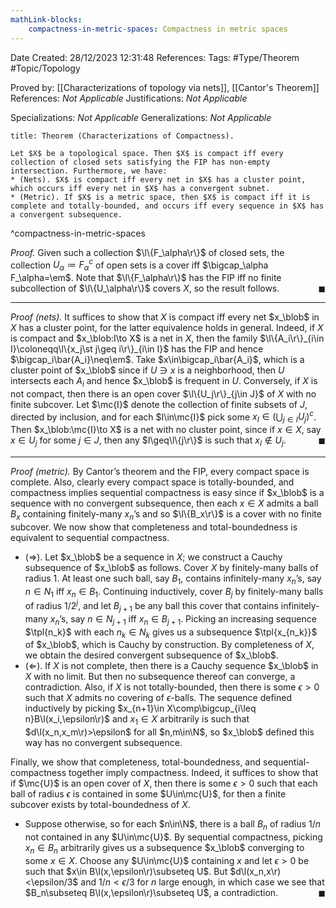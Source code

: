 ```yaml
---
mathLink-blocks:
    compactness-in-metric-spaces: Compactness in metric spaces
---
```


<div class="topSpace"></div>

Date Created: 28/12/2023 12:31:48
References:
Tags: #Type/Theorem #Topic/Topology

Proved by: [[Characterizations of topology via nets]], [[Cantor's Theorem]]
References: <i>Not Applicable</i>
Justifications: <i>Not Applicable</i>

Specializations: <i>Not Applicable</i>
Generalizations: <i>Not Applicable</i>

``` ad-Theorem
title: Theorem (Characterizations of Compactness).

Let $X$ be a topological space. Then $X$ is compact iff every collection of closed sets satisfying the FIP has non-empty intersection. Furthermore, we have:
* (Nets). $X$ is compact iff every net in $X$ has a cluster point, which occurs iff every net in $X$ has a convergent subnet.
* (Metric). If $X$ is a metric space, then $X$ is compact iff it is complete and totally-bounded, and occurs iff every sequence in $X$ has a convergent subsequence.

```
^compactness-in-metric-spaces

<i>Proof.</i> Given such a collection $\l\{F_\alpha\r\}$ of closed sets, the collection $U_\alpha\coloneqq F_\alpha^c$ of open sets is a cover iff $\bigcap_\alpha F_\alpha=\em$. Note that $\l\{F_\alpha\r\}$ has the FIP iff no finite subcollection of $\l\{U_\alpha\r\}$ covers $X$, so the result follows.<span style="float:right;">$\blacksquare$</span>

---

<i>Proof (nets).</i> It suffices to show that $X$ is compact iff every net $x_\blob$ in $X$ has a cluster point, for the latter equivalence holds in general. Indeed, if $X$ is compact and $x_\blob:I\to X$ is a net in $X$, then the family $\l\{A_i\r\}_{i\in I}\coloneqq\l\{x_j\st j\geq i\r\}_{i\in I}$ has the FIP and hence $\bigcap_i\bar{A_i}\neq\em$. Take $x\in\bigcap_i\bar{A_i}$, which is a cluster point of $x_\blob$ since if $U\ni x$ is a neighborhood, then $U$ intersects each $A_i$ and hence $x_\blob$ is frequent in $U$. Conversely, if $X$ is not compact, then there is an open cover $\l\{U_j\r\}_{j\in J}$ of $X$ with no finite subcover. Let $\mc{I}$ denote the collection of finite subsets of $J$, directed by inclusion, and for each $I\in\mc{I}$ pick some $x_I\in(\bigcup_{j\in I}U_j)^c$. Then $x_\blob:\mc{I}\to X$ is a net with no cluster point, since if $x\in X$, say $x\in U_j$ for some $j\in J$, then any $I\geq\l\{j\r\}$ is such that $x_I\not\in U_j$.<span style="float:right;">$\blacksquare$</span>

---

<i>Proof (metric).</i> By Cantor’s theorem and the FIP, every compact space is complete. Also, clearly every compact space is totally-bounded, and compactness implies sequential compactness is easy since if $x_\blob$ is a sequence with no convergent subsequence, then each $x\in X$ admits a ball $B_x$ containing finitely-many $x_n$’s and so $\l\{B_x\r\}$ is a cover with no finite subcover. We now show that completeness and total-boundedness is equivalent to sequential compactness.
* ($\Rightarrow$). Let $x_\blob$ be a sequence in $X$; we construct a Cauchy subsequence of $x_\blob$ as follows. Cover $X$ by finitely-many balls of radius $1$. At least one such ball, say $B_1$, contains infinitely-many $x_n$’s, say $n\in N_1$ iff $x_n\in B_1$. Continuing inductively, cover $B_j$ by finitely-many balls of radius $1/2^j$, and let $B_{j+1}$ be any ball this cover that contains infinitely-many $x_n$’s, say $n\in N_{j+1}$ iff $x_n\in B_{j+1}$. Picking an increasing sequence $\tpl{n_k}$ with each $n_k\in N_k$ gives us a subsequence $\tpl{x_{n_k}}$ of $x_\blob$, which is Cauchy by construction. By completeness of $X$, we obtain the desired convergent subsequence of $x_\blob$.
* ($\Leftarrow$). If $X$ is not complete, then there is a Cauchy sequence $x_\blob$ in $X$ with no limit. But then no subsequence thereof can converge, a contradiction. Also, if $X$ is not totally-bounded, then there is some $\epsilon>0$ such that $X$ admits no covering of $\epsilon$-balls. The sequence defined inductively by picking $x_{n+1}\in X\comp\bigcup_{i\leq n}B\l(x_i,\epsilon\r)$ and $x_1\in X$ arbitrarily is such that $d\l(x_n,x_m\r)>\epsilon$ for all $n,m\in\N$, so $x_\blob$ defined this way has no convergent subsequence.

Finally, we show that completeness, total-boundedness, and sequential-compactness together imply compactness. Indeed, it suffices to show that if $\mc{U}$ is an open cover of $X$, then there is some $\epsilon>0$ such that each ball of radius $\epsilon$ is contained in some $U\in\mc{U}$, for then a finite subcover exists by total-boundedness of $X$.
* Suppose otherwise, so for each $n\in\N$, there is a ball $B_n$ of radius $1/n$ not contained in any $U\in\mc{U}$. By sequential compactness, picking $x_n\in B_n$ arbitrarily gives us a subsequence $x_\blob$ converging to some $x\in X$. Choose any $U\in\mc{U}$ containing $x$ and let $\epsilon>0$ be such that $x\in B\l(x,\epsilon\r)\subseteq U$. But $d\l(x_n,x\r)<\epsilon/3$ and $1/n<\epsilon/3$ for $n$ large enough, in which case we see that $B_n\subseteq B\l(x,\epsilon\r)\subseteq U$, a contradiction.<span style="float:right;">$\blacksquare$</span>
